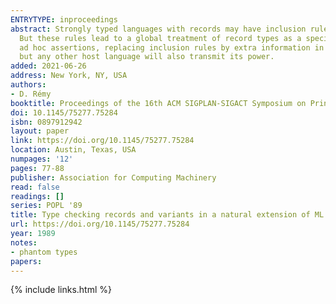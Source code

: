 ```yaml
---
ENTRYTYPE: inproceedings
abstract: Strongly typed languages with records may have inclusion rules so that records with more fields can be used instead of records with less fields.
  But these rules lead to a global treatment of record types as a special case. We solve this problem by giving an ordinary status to records without any
  ad hoc assertions, replacing inclusion rules by extra information in record types. With this encoding ML naturally extends its polymorphism to records
  but any other host language will also transmit its power.
added: 2021-06-26
address: New York, NY, USA
authors:
- D. Rémy
booktitle: Proceedings of the 16th ACM SIGPLAN-SIGACT Symposium on Principles of Programming Languages
doi: 10.1145/75277.75284
isbn: 0897912942
layout: paper
link: https://doi.org/10.1145/75277.75284
location: Austin, Texas, USA
numpages: '12'
pages: 77-88
publisher: Association for Computing Machinery
read: false
readings: []
series: POPL '89
title: Type checking records and variants in a natural extension of ML
url: https://doi.org/10.1145/75277.75284
year: 1989
notes:
- phantom types
papers:
---
```

{% include links.html %}
